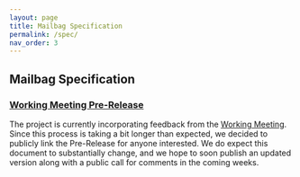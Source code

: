 ```yaml
---
layout: page
title: Mailbag Specification
permalink: /spec/
nav_order: 3
---
```


## Mailbag Specification

### [Working Meeting Pre-Release](https://docs.google.com/document/d/1XHSbmHsL-VW2IJzoJVTNjVh-E3RKnUpmvrZygJ8ls0A)

The project is currently incorporating feedback from the [Working Meeting](/mailbag/cfp). Since this process is taking a bit longer than expected, we decided to publicly  link the Pre-Release for anyone interested. We do expect this document to substantially change, and we hope to soon publish an updated version along with a public call for comments in the coming weeks.